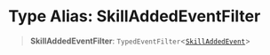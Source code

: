 # Type Alias: SkillAddedEventFilter

> **SkillAddedEventFilter**: `TypedEventFilter`\<[`SkillAddedEvent`](SkillAddedEvent.md)\>
